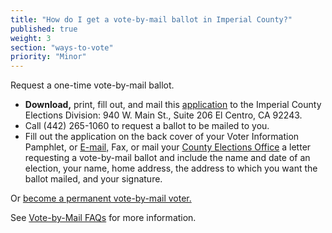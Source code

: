 ```yaml
---
title: "How do I get a vote-by-mail ballot in Imperial County?"
published: true
weight: 3
section: "ways-to-vote"
priority: "Minor"
---
```


Request a one-time vote-by-mail ballot.  

- **Download,** print, fill out, and mail this [application](http://elections.cdn.sos.ca.gov/vote-by-mail/pdf/vote-by-mail-application.pdf) to the Imperial County Elections Division: 940 W. Main St., Suite 206 El Centro, CA 92243.   
- Call (442) 265-1060 to request a ballot to be mailed to you.  
- Fill out the application on the back cover of your Voter Information Pamphlet, or [E-mail,](mailto:janehurtado@co.imperial.ca.us) Fax, or mail your [County Elections Office](#section-election-office-contact) a letter requesting a vote-by-mail ballot and include the name and date of an election, your name, home address, the address to which you want the ballot mailed, and your signature.  

Or [become a permanent vote-by-mail voter.](http://www.co.imperial.ca.us/regvoters/otherpdfs/PERMANENTVOTEBYMAILAPPLICATION.pdf)  

See [Vote-by-Mail FAQs](http://www.co.imperial.ca.us/regvoters/index.asp?fileinc=mailFAQ) for more information.  
